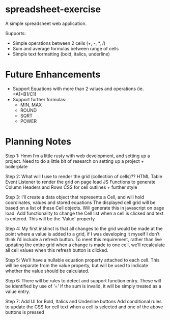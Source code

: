 # spreadsheet-exercise
A simple spreadsheet web application.

Supports:
- Simple operations between 2 cells (+, -, *, /)
- Sum and average formulas between range of cells
- Simple text formatting (bold, italics, underline)

# Future Enhancements
- Support Equations with more than 2 values and operations (ie. =A1+B1/C1)
- Support further formulas:
    - MIN, MAX
    - ROUND
    - SQRT
    - POWER

# Planning Notes

Step 1:
Hmm I’m a little rusty with web development, and setting up a project. Need to do a little bit of research on setting up a project + boilerplate

Step 2:
What will I use to render the grid (collection of cells)??
HTML Table
Event Listener to render the grid on page load
JS Functions to generate Column Headers and Rows
CSS for cell outlines + further style

Step 3:
I’ll create a data object that represents a Cell, and will hold coordinates, values and stored equations
The displayed cell grid will be based on a list of these Cell objects. Will generate this in javascript on page load.
Add functionality to change the Cell list when a cell is clicked and text is entered. This will be the ‘Value’ property

Step 4:
My first instinct is that all changes to the grid would be made at the point where a value is added to a grid, if I was developing it myself I don’t think i’d include a refresh button.
To meet this requirement, rather than live updating the entire grid when a change is made to one cell, we’ll recalculate all cell values when this refresh button is clicked.

Step 5:
We’ll have a nullable equation property attached to each cell. This will be separate from the value property, but will be used to indicate whether the value should be calculated.

Step 6:
There will be rules to detect and support function entry.
These will be identified by use of ‘=’
If the sum is invalid, it will be simply treated as a value entry.

Step 7:
Add UI for Bold, Italics and Underline buttons
Add conditional rules to update the CSS for cell text when a cell is selected and one of the above buttons is pressed
